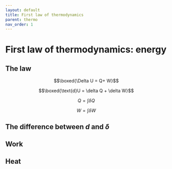 ```yaml
---
layout: default
title: First law of thermodynamics
parent: thermo
nav_order: 1
---
```


# First law of thermodynamics: energy

## The law

$$\boxed{\Delta U = Q+ W}$$

$$\boxed{\text{d}U = \delta Q + \delta W}$$

$$ Q= \int \delta Q$$

$$ W = \int \delta W$$

## The difference between $d$ and $\delta$



## Work

## Heat